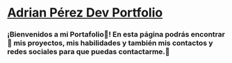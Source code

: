 # [Adrian Pérez Dev Portfolio](https://adriane121000.github.io/portfolio)

### ¡Bienvenidos a mi Portafolio🤩! En esta página podrás encontrar🔎 mis proyectos, mis habilidades y también mis contactos y redes sociales para que puedas contactarme.📲
